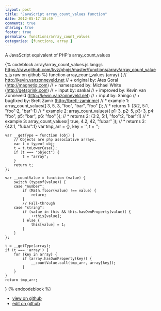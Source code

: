 ```yaml
---
layout: post
title: "JavaScript array_count_values function"
date: 2012-05-17 18:49
comments: true
sharing: true
footer: true
permalink: functions/array_count_values
categories: [functions, array ]
---
```

A JavaScript equivalent of PHP's array_count_values
<!-- more -->
{% codeblock array/array_count_values.js lang:js https://raw.github.com/kvz/phpjs/master/functions/array/array_count_values.js raw on github %}
function array_count_values (array) {
    // http://kevin.vanzonneveld.net
    // +   original by: Ates Goral (http://magnetiq.com)
    // + namespaced by: Michael White (http://getsprink.com)
    // +      input by: sankai
    // +   improved by: Kevin van Zonneveld (http://kevin.vanzonneveld.net)
    // +   input by: Shingo
    // +   bugfixed by: Brett Zamir (http://brett-zamir.me)
    // *     example 1: array_count_values([ 3, 5, 3, "foo", "bar", "foo" ]);
    // *     returns 1: {3:2, 5:1, "foo":2, "bar":1}
    // *     example 2: array_count_values({ p1: 3, p2: 5, p3: 3, p4: "foo", p5: "bar", p6: "foo" });
    // *     returns 2: {3:2, 5:1, "foo":2, "bar":1}
    // *     example 3: array_count_values([ true, 4.2, 42, "fubar" ]);
    // *     returns 3: {42:1, "fubar":1}
    var tmp_arr = {},
        key = '',
        t = '';

    var __getType = function (obj) {
        // Objects are php associative arrays.
        var t = typeof obj;
        t = t.toLowerCase();
        if (t === "object") {
            t = "array";
        }
        return t;
    };

    var __countValue = function (value) {
        switch (typeof(value)) {
        case "number":
            if (Math.floor(value) !== value) {
                return;
            }
            // Fall-through
        case "string":
            if (value in this && this.hasOwnProperty(value)) {
                ++this[value];
            } else {
                this[value] = 1;
            }
        }
    };

    t = __getType(array);
    if (t === 'array') {
        for (key in array) {
            if (array.hasOwnProperty(key)) {
                __countValue.call(tmp_arr, array[key]);
            }
        }
    }
    return tmp_arr;
}
{% endcodeblock %}
<ul>
 <li><a href="https://github.com/kvz/phpjs/blob/master/functions/array/array_count_values.js">view on github</a></li>
 <li><a href="https://github.com/kvz/phpjs/edit/master/functions/array/array_count_values.js">edit on github</a></li>
</ul>
